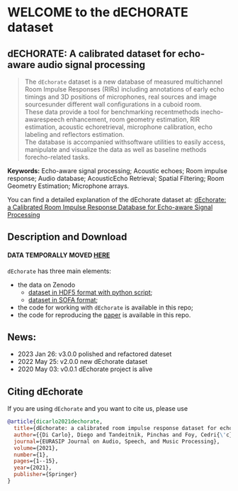 # WELCOME to the dECHORATE dataset

## dECHORATE: A calibrated dataset for echo-aware audio signal processing

> The `dEchorate` dataset is a new database of measured multichannel Room Impulse Responses (RIRs) including annotations of early echo timings and 3D positions of microphones, real sources and image sourcesunder different wall configurations in a cuboid room.  
> These data provide a tool for benchmarking recentmethods inecho-awarespeech enhancement, room geometry estimation, RIR estimation, acoustic echoretrieval, microphone calibration, echo labeling and reflectors estimation.  
> The database is accompanied withsoftware utilities to easily access, manipulate and visualize the data as well as baseline methods forecho-related tasks.  

**Keywords:** Echo-aware signal processing; Acoustic echoes; Room impulse response; Audio database; AcousticEcho Retrieval; Spatial Filtering; Room Geometry Estimation; Microphone arrays.

You can find a detailed explanation of the dEchorate dataset at:
[dEchorate: a Calibrated Room Impulse Response Database for Echo-aware Signal Processing](https://hal.archives-ouvertes.fr/hal-03207860/)

## Description and Download

#### DATA TEMPORALLY MOVED [HERE](https://drive.google.com/drive/folders/1yGTh_BjnVNwDgBsn5mkuW3i4rJIgZwlS)


`dEchorate` has three main elements:
- the data on Zenodo
    - [dataset in HDF5 format with python script](http://zenodo.org/record/6576203);
    - [dataset in SOFA format](http://zenodo.org/record/6580691);
- the code for working with `dEchorate` is available in this repo;
- the code for reproducing the [paper](https://hal.archives-ouvertes.fr/hal-03207860/) is available in this repo.

## News:
- 2023 Jan 26: v3.0.0 polished and refactored dateset
- 2022 May 25: v2.0.0 new dEchorate dataset
- 2020 May 03: v0.0.1 dEchorate project is alive

## Citing dEchorate

If you are using `dEchorate` and you want to cite us, please use

```BibTex
@article{dicarlo2021dechorate,
  title={dEchorate: a calibrated room impulse response dataset for echo-aware signal processing},
  author={{Di Carlo}, Diego and Tandeitnik, Pinchas and Foy, Cedri{\'c} and Bertin, Nancy and Deleforge, Antoine and Gannot, Sharon},
  journal={EURASIP Journal on Audio, Speech, and Music Processing},
  volume={2021},
  number={1},
  pages={1--15},
  year={2021},
  publisher={Springer}
}
```

